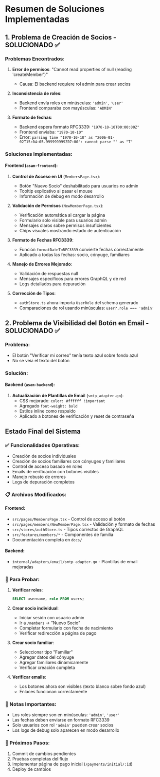 # Resumen de Soluciones Implementadas

## 1. Problema de Creación de Socios - SOLUCIONADO ✅

### Problemas Encontrados:
1. **Error de permisos**: "Cannot read properties of null (reading 'createMember')"
   - Causa: El backend requiere rol admin para crear socios
   
2. **Inconsistencia de roles**: 
   - Backend envía roles en minúsculas: `'admin'`, `'user'`
   - Frontend comparaba con mayúsculas: `'ADMIN'`
   
3. **Formato de fechas**:
   - Backend espera formato RFC3339: `"1970-10-10T00:00:00Z"`
   - Frontend enviaba: `"1970-10-10"`
   - Error: `parsing time "1970-10-10" as "2006-01-02T15:04:05.999999999Z07:00": cannot parse "" as "T"`

### Soluciones Implementadas:

#### Frontend (`asam-frontend`):

1. **Control de Acceso en UI** (`MembersPage.tsx`):
   - Botón "Nuevo Socio" deshabilitado para usuarios no admin
   - Tooltip explicativo al pasar el mouse
   - Información de debug en modo desarrollo

2. **Validación de Permisos** (`NewMemberPage.tsx`):
   - Verificación automática al cargar la página
   - Formulario solo visible para usuarios admin
   - Mensajes claros sobre permisos insuficientes
   - Chips visuales mostrando estado de autenticación

3. **Formato de Fechas RFC3339**:
   - Función `formatDateToRFC3339` convierte fechas correctamente
   - Aplicado a todas las fechas: socio, cónyuge, familiares

4. **Manejo de Errores Mejorado**:
   - Validación de respuestas null
   - Mensajes específicos para errores GraphQL y de red
   - Logs detallados para depuración

5. **Corrección de Tipos**:
   - `authStore.ts` ahora importa `UserRole` del schema generado
   - Comparaciones de rol usando minúsculas: `user?.role === 'admin'`

## 2. Problema de Visibilidad del Botón en Email - SOLUCIONADO ✅

### Problema:
- El botón "Verificar mi correo" tenía texto azul sobre fondo azul
- No se veía el texto del botón

### Solución:

#### Backend (`asam-backend`):

1. **Actualización de Plantillas de Email** (`smtp_adapter.go`):
   - CSS mejorado: `color: #ffffff !important`
   - Agregado `font-weight: bold`
   - Estilos inline como respaldo
   - Aplicado a botones de verificación y reset de contraseña

## Estado Final del Sistema

### ✅ Funcionalidades Operativas:
- Creación de socios individuales
- Creación de socios familiares con cónyuges y familiares
- Control de acceso basado en roles
- Emails de verificación con botones visibles
- Manejo robusto de errores
- Logs de depuración completos

### 📋 Archivos Modificados:

#### Frontend:
- `src/pages/MembersPage.tsx` - Control de acceso al botón
- `src/pages/members/NewMemberPage.tsx` - Validación y formato de fechas
- `src/stores/authStore.ts` - Tipos correctos de GraphQL
- `src/features/members/*` - Componentes de familia
- Documentación completa en `docs/`

#### Backend:
- `internal/adapters/email/smtp_adapter.go` - Plantillas de email mejoradas

### 🔧 Para Probar:

1. **Verificar roles**:
   ```sql
   SELECT username, role FROM users;
   ```

2. **Crear socio individual**:
   - Iniciar sesión con usuario admin
   - Ir a `/members` → "Nuevo Socio"
   - Completar formulario con fecha de nacimiento
   - Verificar redirección a página de pago

3. **Crear socio familiar**:
   - Seleccionar tipo "Familiar"
   - Agregar datos del cónyuge
   - Agregar familiares dinámicamente
   - Verificar creación completa

4. **Verificar emails**:
   - Los botones ahora son visibles (texto blanco sobre fondo azul)
   - Enlaces funcionan correctamente

### 📝 Notas Importantes:

- Los roles siempre son en minúsculas: `'admin'`, `'user'`
- Las fechas deben enviarse en formato RFC3339
- Solo usuarios con rol `'admin'` pueden crear socios
- Los logs de debug solo aparecen en modo desarrollo

### 🚀 Próximos Pasos:

1. Commit de cambios pendientes
2. Pruebas completas del flujo
3. Implementar página de pago inicial (`/payments/initial/:id`)
4. Deploy de cambios
